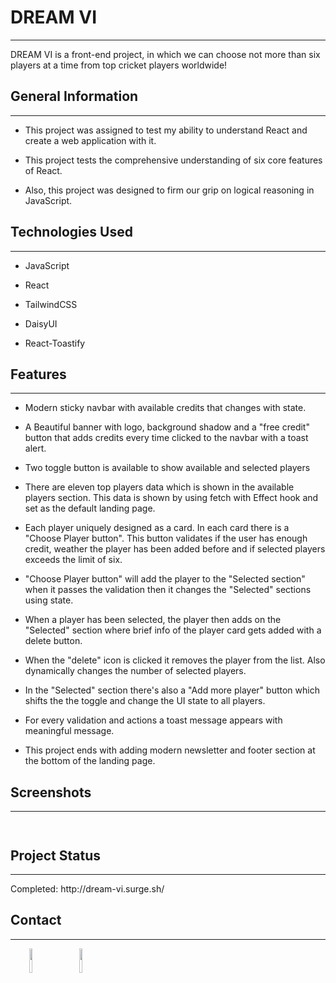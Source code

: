 <h1>DREAM VI</h1>
<hr><p>DREAM VI is a front-end project, in which we can choose not more than six players at a time from top cricket players worldwide!</p><h2>General Information</h2>
<hr><ul>
<li>This project was assigned to test my ability to understand React and create a web application with it.</li>
</ul><ul>
<li>This project tests the comprehensive understanding of six core features of React.</li>
</ul><ul>
<li>Also, this project was designed to firm our grip on logical reasoning in JavaScript.</li>
</ul><h2>Technologies Used</h2>
<hr><ul>
<li>JavaScript</li>
</ul><ul>
<li>React</li>
</ul><ul>
<li>TailwindCSS</li>
</ul><ul>
<li>DaisyUI</li>
</ul><ul>
<li>React-Toastify</li>
</ul><h2>Features</h2>
<hr><ul>
<li>Modern sticky navbar with available credits that changes with state.</li>
</ul><ul>
<li>A Beautiful banner with logo, background shadow and a "free credit" button that adds credits every time clicked to the navbar with a toast alert.</li>
</ul><ul>
<li>Two toggle button is available to show available and selected players</li>
</ul><ul>
<li>There are eleven top players data which is shown in the available players section. This data is shown by using fetch with Effect hook and set as the default landing page.</li>
</ul><ul>
<li>Each player uniquely designed as a card. In each card there is a "Choose Player button". This button validates if the user has enough credit, weather the player has been added before and if selected players exceeds the limit of six.</li>
</ul><ul>
<li>"Choose Player button" will add the player to the "Selected section" when it passes the validation then it changes the "Selected" sections using state.</li>
</ul><ul>
<li>When a player has been selected, the player then adds on the "Selected" section where brief info of the player card gets added with a delete button.</li>
</ul><ul>
<li>When the "delete" icon is clicked it removes the player from the list. Also dynamically changes the number of selected players.</li>
</ul><ul>
<li>In the "Selected" section there's also a "Add more player" button which shifts the the toggle and change the UI state to all players.</li>
</ul><ul>
<li>For every validation and actions a toast message appears with meaningful message.</li>
</ul><ul>
<li>This project ends with adding modern newsletter and footer section at the bottom of the landing page.</li>
</ul><h2>Screenshots</h2>
<hr><p><img src="https://i.ibb.co.com/T1KWHNv/Screenshot-26-10-2024-45517-dream-vi-surge-sh.jpg" alt=""></p><p><img src="https://i.ibb.co.com/Rb3Spy6/Screenshot-26-10-2024-45650-dream-vi-surge-sh.jpg" alt=""></p><h2>Project Status</h2>
<hr><p>Completed: http://dream-vi.surge.sh/</p><h2>Contact</h2>
<hr><p><span style="margin-right: 30px;"></span><a href="https://www.linkedin.com/in/andshahreza/"><img target="_blank" src="https://cdn.jsdelivr.net/gh/devicons/devicon/icons/linkedin/linkedin-original.svg" style="width: 10%;"></a><span style="margin-right: 30px;"></span><a href="https://github.com/Rza-O"><img target="_blank" src="https://cdn.jsdelivr.net/gh/devicons/devicon/icons/github/github-original.svg" style="width: 10%;"></a></p>